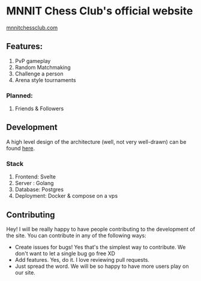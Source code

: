 # MNNIT Chess Club's official website

[mnnitchessclub.com](https://mnnitchessclub.com)

## Features:

1. PvP gameplay
2. Random Matchmaking
3. Challenge a person
4. Arena style tournaments

### Planned:

1. Friends & Followers

## Development

A high level design of the architecture (well, not very well-drawn) can be found [here](https://mnnitchessclub.com/dev).

### Stack

1. Frontend: Svelte
2. Server : Golang
3. Database: Postgres
4. Deployment: Docker & compose on a vps

## Contributing

Hey! I will be really happy to have people contributing to the development of the site. You can contribute in any of the following ways:

- Create issues for bugs! Yes that's the simplest way to contribute. We don't want to let a single bug go free XD
- Add features. Yes, do it. I love reviewing pull requests.
- Just spread the word. We will be so happy to have more users play on our site.
